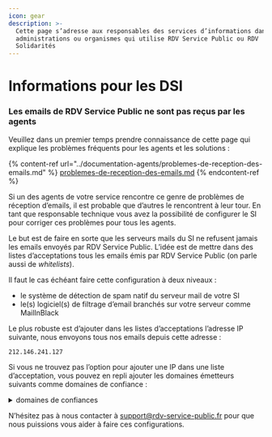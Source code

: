 ```yaml
---
icon: gear
description: >-
  Cette page s’adresse aux responsables des services d’informations dans des
  administrations ou organismes qui utilise RDV Service Public ou RDV
  Solidarités
---
```


# Informations pour les DSI

### Les emails de RDV Service Public ne sont pas reçus par les agents

Veuillez dans un premier temps prendre connaissance de cette page qui explique les problèmes fréquents pour les agents et les solutions :&#x20;

{% content-ref url="../documentation-agents/problemes-de-reception-des-emails.md" %}
[problemes-de-reception-des-emails.md](../documentation-agents/problemes-de-reception-des-emails.md)
{% endcontent-ref %}

Si un des agents de votre service rencontre ce genre de problèmes de réception d’emails, il est probable que d’autres le rencontrent à leur tour. En tant que responsable technique vous avez la possibilité de configurer le SI pour corriger ces problèmes pour tous les agents.

Le but est de faire en sorte que les serveurs mails du SI ne refusent jamais les emails envoyés par RDV Service Public. L’idée est de mettre dans des listes d’acceptations tous les emails émis par RDV Service Public (on parle aussi de _whitelists_).

Il faut le cas échéant faire cette configuration à deux niveaux :&#x20;

* le système de détection de spam natif du serveur mail de votre SI
* le(s) logiciel(s) de filtrage d’email branchés sur votre serveur comme MailInBlack

Le plus robuste est d’ajouter dans les listes d’acceptations l’adresse IP suivante,  nous envoyons tous nos emails depuis cette adresse :

```
212.146.241.127
```

Si vous ne trouvez pas l’option pour ajouter une IP dans une liste d’acceptation, vous pouvez en repli ajouter les domaines émetteurs suivants comme domaines de confiance  :&#x20;

<details>

<summary>domaines de confiances</summary>

```
reply.demo.rdv-solidarites.fr
reply.staging.rdv-service-public.fr
reply.rdv-service-public.fr
reply.demo.rdv-aide-numerique.fr
reply.demo.rdv-service-public.fr
reply.rdv-aide-numerique.fr
rdv-aide-numerique.fr
rdv-service-public.fr
reply.rdv-solidarites.fr
email.rdv-solidarites.fr
rdv-solidarites.fr
```

</details>

N’hésitez pas à nous contacter à support@rdv-service-public.fr pour que nous puissions vous aider à faire ces configurations.
